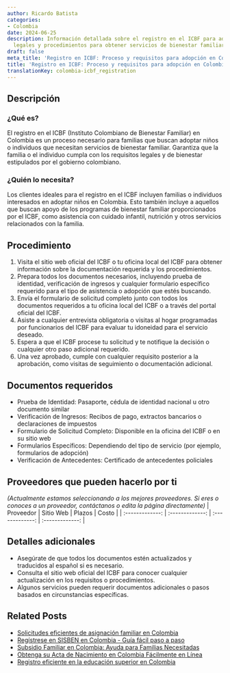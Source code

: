 ```yaml
---
author: Ricardo Batista
categories:
- Colombia
date: 2024-06-25
description: Información detallada sobre el registro en el ICBF para adopción. Requisitos
  legales y procedimientos para obtener servicios de bienestar familiar en Colombia.
draft: false
meta_title: 'Registro en ICBF: Proceso y requisitos para adopción en Colombia'
title: 'Registro en ICBF: Proceso y requisitos para adopción en Colombia'
translationKey: colombia-icbf_registration
---
```



## Descripción
### ¿Qué es?
El registro en el ICBF (Instituto Colombiano de Bienestar Familiar) en Colombia es un proceso necesario para familias que buscan adoptar niños o individuos que necesitan servicios de bienestar familiar. Garantiza que la familia o el individuo cumpla con los requisitos legales y de bienestar estipulados por el gobierno colombiano.

### ¿Quién lo necesita?
Los clientes ideales para el registro en el ICBF incluyen familias o individuos interesados ​​en adoptar niños en Colombia. Esto también incluye a aquellos que buscan apoyo de los programas de bienestar familiar proporcionados por el ICBF, como asistencia con cuidado infantil, nutrición y otros servicios relacionados con la familia.

## Procedimiento

1. Visita el sitio web oficial del ICBF o tu oficina local del ICBF para obtener información sobre la documentación requerida y los procedimientos.
2. Prepara todos los documentos necesarios, incluyendo prueba de identidad, verificación de ingresos y cualquier formulario específico requerido para el tipo de asistencia o adopción que estés buscando.
3. Envía el formulario de solicitud completo junto con todos los documentos requeridos a tu oficina local del ICBF o a través del portal oficial del ICBF.
4. Asiste a cualquier entrevista obligatoria o visitas al hogar programadas por funcionarios del ICBF para evaluar tu idoneidad para el servicio deseado.
5. Espera a que el ICBF procese tu solicitud y te notifique la decisión o cualquier otro paso adicional requerido.
6. Una vez aprobado, cumple con cualquier requisito posterior a la aprobación, como visitas de seguimiento o documentación adicional.

## Documentos requeridos

- Prueba de Identidad: Pasaporte, cédula de identidad nacional u otro documento similar
- Verificación de Ingresos: Recibos de pago, extractos bancarios o declaraciones de impuestos
- Formulario de Solicitud Completo: Disponible en la oficina del ICBF o en su sitio web
- Formularios Específicos: Dependiendo del tipo de servicio (por ejemplo, formularios de adopción)
- Verificación de Antecedentes: Certificado de antecedentes policiales

## Proveedores que pueden hacerlo por ti
_(Actualmente estamos seleccionando a los mejores proveedores. Si eres o conoces a un proveedor, contáctanos o edita la página directamente)_
| Proveedor        |     Sitio Web     |     Plazos    |       Costo      |
| :-------------: | :-------------: |  :-------------: | :-------------: |

## Detalles adicionales

- Asegúrate de que todos los documentos estén actualizados y traducidos al español si es necesario.
- Consulta el sitio web oficial del ICBF para conocer cualquier actualización en los requisitos o procedimientos.
- Algunos servicios pueden requerir documentos adicionales o pasos basados en circunstancias específicas.


## Related Posts

- [Solicitudes eficientes de asignación familiar en Colombia](https://tramitit.com/es/guides/colombia/solicitud_de_asignación_familiar/)
- [Regístrese en SISBEN en Colombia - Guía fácil paso a paso](https://tramitit.com/es/guides/colombia/inscripción_en_el_sisben/)
- [Subsidio Familiar en Colombia: Ayuda para Familias Necesitadas](https://tramitit.com/es/guides/colombia/solicitud_de_subsidio_familiar/)
- [Obtenga su Acta de Nacimiento en Colombia Fácilmente en Línea](https://tramitit.com/es/guides/colombia/registro_civil_de_nacimiento/)
- [Registro eficiente en la educación superior en Colombia](https://tramitit.com/es/guides/colombia/inscripción_en_el_sistema_de_educación_superior/)